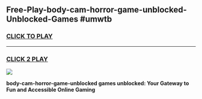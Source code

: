 
## Free-Play-body-cam-horror-game-unblocked-Unblocked-Games #umwtb
<h3>
<a href="https://news.freeplayer.one?title=body-cam-horror-game-unblocked&ref=8M">CLICK TO PLAY</a></h3>
<hr>

<h3>
<a href="https://news.freeplayer.one?title=body-cam-horror-game-unblocked&ref=8M">CLICK 2 PLAY</a>
  
</h3>

<a href="https://news.freeplayer.one?title=body-cam-horror-game-unblocked&ref=8M"><img src="https://clearcache.store/games.png"></a>


**body-cam-horror-game-unblocked games unblocked: Your Gateway to Fun and Accessible Online Gaming**
